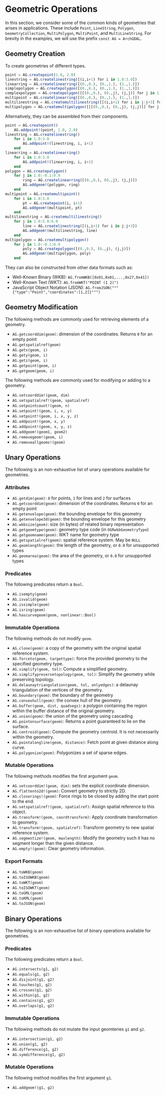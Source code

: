 # Geometric Operations

In this section, we consider some of the common kinds of geometries that arises in applications. These include `Point`, `LineString`, `Polygon`, `GeometryCollection`, `MultiPolygon`, `MultiPoint`, and `MultiLineString`. For brevity in the examples, we will use the prefix `const AG = ArchGDAL`.

## Geometry Creation
To create geometries of different types.

```julia
point = AG.createpoint(1.0, 2.0)
linestring = AG.createlinestring([(i,i+1) for i in 1.0:3.0])
linearring = AG.createlinearring([(0.,0.), (0.,1.), (1.,1.)])
simplepolygon = AG.createpolygon([(0.,0.), (0.,1.), (1.,1.)])
complexpolygon = AG.createpolygon([[(0.,0.), (0.,j), (j,j)] for j in 1.0:-0.1:0.9])
multipoint = AG.createlinearring([(0.,0.), (0.,1.), (1.,1.)])
multilinestring = AG.createmultilinestring([[(i,i+1) for i in j:j+3] for j in 1.0:5.0:6.0])
multipolygon = AG.createmultipolygon([[[(0.,0.), (0.,j), (j,j)]] for j in 1.0:-0.1:0.9])
```

Alternatively, they can be assembled from their components.
```julia
point = AG.createpoint()
    AG.addpoint!(point, 1.0, 2.0)
linestring = AG.createlinestring()
    for i in 1.0:3.0
        AG.addpoint!(linestring, i, i+1)
    end
linearring = AG.createlinearring()
    for i in 1.0:3.0
        AG.addpoint!(linearring, i, i+1)
    end
polygon = AG.createpolygon()
    for j in 1.0:-0.1:0.9
        ring = AG.createlinearring([(0.,0.), (0.,j), (j,j)])
        AG.addgeom!(polygon, ring)
    end
multipoint = AG.createmultipoint()
    for i in 1.0:3.0
        pt = AG.createpoint(i, i+1)
        AG.addgeom!(multipoint, pt)
    end
multilinestring = AG.createmultilinestring()
    for j in 1.0:5.0:6.0
        line = AG.createlinestring([(i,i+1) for i in j:j+3])
        AG.addgeom!(multilinestring, line)
    end
multipolygon = AG.createmultipolygon()
    for j in 1.0:-0.1:0.9
        poly = AG.createpolygon([(0.,0.), (0.,j), (j,j)])
        AG.addgeom!(multipolygon, poly)
    end
```

They can also be constructed from other data formats such as:
* Well-Known Binary (WKB): `AG.fromWKB([0x01,0x01,...,0x27,0x41])`
* Well-Known Text (WKT): `AG.fromWKT("POINT (1 2)")`
* JavaScript Object Notation (JSON): `AG.fromJSON("""{"type":"Point","coordinates":[1,2]}""")`

## Geometry Modification
The following methods are commonly used for retrieving elements of a geometry.

* `AG.getcoorddim(geom)`: dimension of the coordinates. Returns `0` for an empty point
* `AG.getspatialref(geom)`
* `AG.getx(geom, i)`
* `AG.gety(geom, i)`
* `AG.getz(geom, i)`
* `AG.getpoint(geom, i)`
* `AG.getgeom(geom, i)`

The following methods are commonly used for modifying or adding to a geometry.
* `AG.setcoorddim!(geom, dim)`
* `AG.setspatialref!(geom, spatialref)`
* `AG.setpointcount!(geom, n)`
* `AG.setpoint!(geom, i, x, y)`
* `AG.setpoint!(geom, i, x, y, z)`
* `AG.addpoint!(geom, x, y)`
* `AG.addpoint!(geom, x, y, z)`
* `AG.addgeom!(geom1, geom2)`
* `AG.removegeom!(geom, i)`
* `AG.removeallgeoms!(geom)`

## Unary Operations
The following is an non-exhaustive list of unary operations available for geometries.

### Attributes

* `AG.getdim(geom)`: `0` for points, `1` for lines and `2` for surfaces
* `AG.getcoorddim(geom)`: dimension of the coordinates. Returns `0` for an empty point
* `AG.getenvelope(geom)`: the bounding envelope for this geometry
* `AG.getenvelope3d(geom)`: the bounding envelope for this geometry
* `AG.wkbsize(geom)`: size (in bytes) of related binary representation
* `AG.getgeomtype(geom)`: geometry type code (in `OGRwkbGeometryType`)
* `AG.getgeomname(geom)`: WKT name for geometry type
* `AG.getspatialref(geom)`: spatial reference system. May be `NULL`
* `AG.geomlength(geom)`: the length of the geometry, or `0.0` for unsupported types
* `AG.geomarea(geom)`: the area of the geometry, or `0.0` for unsupported types

### Predicates
The following predicates return a `Bool`.

* `AG.isempty(geom)`
* `AG.isvalid(geom)`
* `AG.issimple(geom)`
* `AG.isring(geom)`
* `AG.hascurvegeom(geom, nonlinear::Bool)`

### Immutable Operations
The following methods do not modify `geom`.

* `AG.clone(geom)`: a copy of the geometry with the original spatial reference system.
* `AG.forceto(geom, targettype)`: force the provided geometry to the specified geometry type.
* `AG.simplify(geom, tol)`: Compute a simplified geometry.
* `AG.simplifypreservetopology(geom, tol)`: Simplify the geometry while preserving topology.
* `AG.delaunaytriangulation(geom, tol, onlyedges)`: a delaunay triangulation of the vertices of the geometry.
* `AG.boundary(geom)`: the boundary of the geometry
* `AG.convexhull(geom)`: the convex hull of the geometry.
* `AG.buffer(geom, dist, quadsegs)`: a polygon containing the region within the buffer distance of the original geometry.
* `AG.union(geom)`: the union of the geometry using cascading
* `AG.pointonsurface(geom)`: Returns a point guaranteed to lie on the surface.
* `AG.centroid(geom)`: Compute the geometry centroid. It is not necessarily within the geometry.
* `AG.pointalongline(geom, distance)`: Fetch point at given distance along curve.
* `AG.polygonize(geom)`: Polygonizes a set of sparse edges.

### Mutable Operations
The following methods modifies the first argument `geom`.

* `AG.setcoorddim!(geom, dim)`: sets the explicit coordinate dimension.
* `AG.flattento2d!(geom)`: Convert geometry to strictly 2D.
* `AG.closerings!(geom)`: Force rings to be closed by adding the start point to the end.
* `AG.setspatialref!(geom, spatialref)`: Assign spatial reference to this object.
* `AG.transform!(geom, coordtransform)`: Apply coordinate transformation to geometry.
* `AG.transform!(geom, spatialref)`: Transform geometry to new spatial reference system.
* `AG.segmentize!(geom, maxlength)`: Modify the geometry such it has no segment longer than the given distance.
* `AG.empty!(geom)`: Clear geometry information.

### Export Formats

* `AG.toWKB(geom)`
* `AG.toISOWKB(geom)`
* `AG.toWKT(geom)`
* `AG.toISOWKT(geom)`
* `AG.toGML(geom)`
* `AG.toKML(geom)`
* `AG.toJSON(geom)`

## Binary Operations
The following is an non-exhaustive list of binary operations available for geometries.

### Predicates
The following predicates return a `Bool`.

* `AG.intersects(g1, g2)`
* `AG.equals(g1, g2)`
* `AG.disjoint(g1, g2)`
* `AG.touches(g1, g2)`
* `AG.crosses(g1, g2)`
* `AG.within(g1, g2)`
* `AG.contains(g1, g2)`
* `AG.overlaps(g1, g2)`

### Immutable Operations
The following methods do not mutate the input geomteries `g1` and `g2`.

* `AG.intersection(g1, g2)`
* `AG.union(g1, g2)`
* `AG.difference(g1, g2)`
* `AG.symdifference(g1, g2)`

### Mutable Operations
The following method modifies the first argument `g1`.

* `AG.addgeom!(g1, g2)`

